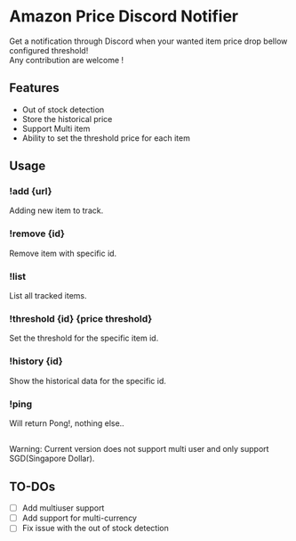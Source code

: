 # Amazon Price Discord Notifier
Get a notification through Discord when your wanted item price drop bellow configured threshold! \
Any contribution are welcome !
## Features
- Out of stock detection
- Store the historical price
- Support Multi item
- Ability to set the threshold price for each item

## Usage
### !add {url} 
Adding new item to track.
### !remove {id}
Remove item with specific id.
### !list
List all tracked items.
### !threshold {id} {price threshold}
Set the threshold for the specific item id.
### !history {id}
Show the historical data for the specific id.
### !ping
Will return Pong!, nothing else..
##
Warning: Current version does not support multi user and only support SGD(Singapore Dollar).
## TO-DOs
- [ ] Add multiuser support
- [ ] Add support for multi-currency
- [ ] Fix issue with the out of stock detection
